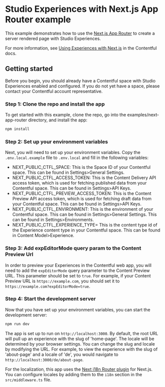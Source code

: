 # Studio Experiences with Next.js App Router example

This example demonstrates how to use the [Next.js App Router](https://nextjs.org/docs/app) to create a server rendered page with Studio Experiences.

For more information, see [Using Experiences with Next.js](https://www.contentful.com/developers/docs/experiences/using-with-nextjs/) in the Contentful docs.

## Getting started

Before you begin, you should already have a Contentful space with Studio Experiences enabled and configured. If you do not yet have a space, please contact your Contentful account representative.

### Step 1: Clone the repo and install the app

To get started with this example, clone the repo, go into the examples/next-app-router directory, and install the app:

```bash
npm install
```

### Step 2: Set up your environment variables

Next, you will need to set up your environment variables. Copy the `.env.local.example` file to `.env.local` and fill in the following variables:

- NEXT_PUBLIC_CTFL_SPACE: This is the Space ID of your Contentful space. This can be found in Settings>General Settings.
- NEXT_PUBLIC_CTFL_ACCESS_TOKEN: This is the Content Delivery API access token, which is used for fetching published data from your Contentful space. This can be found in Settings>API Keys.
- NEXT_PUBLIC_CTFL_PREVIEW_ACCESS_TOKEN: This is the Content Preview API access token, which is used for fetching draft data from your Contentful space. This can be found in Settings>API Keys.
- NEXT_PUBLIC_CTFL_ENVIRONMENT: This is the environment of your Contentful space. This can be found in Settings>General Settings. This can be found in Settings>Environments.
- NEXT_PUBLIC_CTFL_EXPERIENCE_TYPE= This is the content type id of the Experience content type in your Contentful space. This can be found in Content Model>Experience.

### Step 3: Add expEditorMode query param to the Content Preview Url

In order to preview your Experiences in the Contentful web app, you will need to add the `expEditorMode` query parameter to the Content Preview URL. This parameter should be set to `true`. For example, if your Content Preview URL is `https://example.com`, you should set it to `https://example.com?expEditorMode=true`.

### Step 4: Start the development server

Now that you have set up your environment variables, you can start the development server:

```bash
npm run dev
```

The app is set up to run on `http://localhost:3000`. By default, the root URL will pull up an experience with the slug of 'home-page'. The locale will be determined by your browser settings. You can change the slug and locale by modifying the URL. For example, to view the experience with the slug of 'about-page' and a locale of 'de', you would navigate to `http://localhost:3000/de/about-page`.

For the localization, this app uses the [Next i18n Router plugin](https://github.com/i18nexus/next-i18n-router#readme) for Next.js. You can configure locales by adding them to the `i18n` section in the `src/middleware.ts` file.

## 


